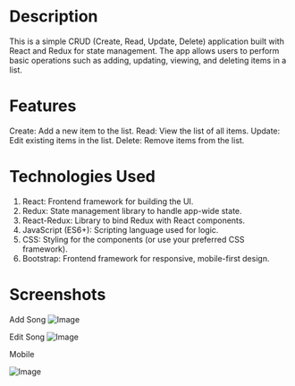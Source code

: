 # Description
This is a simple CRUD (Create, Read, Update, Delete) application built with React and Redux for state management. The app allows users to perform basic operations such as adding, updating, viewing, and deleting items in a list.

# Features
Create: Add a new item to the list.
Read: View the list of all items.
Update: Edit existing items in the list.
Delete: Remove items from the list.

# Technologies Used
1. React: Frontend framework for building the UI.
2. Redux: State management library to handle app-wide state.
3. React-Redux: Library to bind Redux with React components.
4. JavaScript (ES6+): Scripting language used for logic.
5. CSS: Styling for the components (or use your preferred CSS framework).
6. Bootstrap: Frontend framework for responsive, mobile-first design.

# Screenshots
Add Song
![Image](https://github.com/user-attachments/assets/f08a1ec2-6308-495a-9a5a-00c01407bb6d)

Edit Song
![Image](https://github.com/user-attachments/assets/1518577a-e806-420d-ab21-b5e32074bdb2)

Mobile

![Image](https://github.com/user-attachments/assets/0cca6914-0f00-4827-9afa-fc2fd504c3fc)
